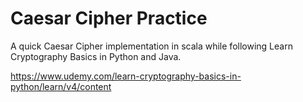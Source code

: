 # Caesar Cipher Practice

A quick Caesar Cipher implementation in scala while following Learn Cryptography Basics in Python and Java. 

https://www.udemy.com/learn-cryptography-basics-in-python/learn/v4/content

